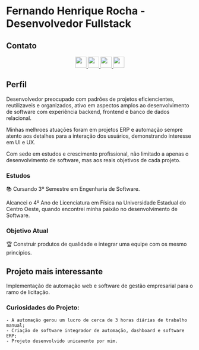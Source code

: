 # Fernando Henrique Rocha - Desenvolvedor Fullstack


[](https://badges.pufler.dev/visits/FernandoHRocha/FernandoHRocha)

## Contato

<div align=center>
    <a href="https://www.nandorocha.com.br" target="_blank">
        <img height=30em href="" src="https://img.shields.io/static/v1?label=Site&message=nandorocha&color=purple&style=for-the-badge" />
    </a>
    <a href="https://www.linkedin.com/in/fernandohrocha/" target="_blank">
        <img height=30em href="" src="https://img.shields.io/static/v1?label=LinkedIn&message=fernandohrocha&color=blue&style=for-the-badge" />
    </a>
    <a href="https://api.whatsapp.com/send/?phone=5542991446487&text=Ol%C3%A1%20Fernando,%20estive%20em%20seu%20GitHub" target="_blank">
        <img height=30em href="" src="https://img.shields.io/static/v1?label=WhatsApp&message=(42)99144-6487&color=green&style=for-the-badge" />
    </a>
    <a href="mailto:contato@nandorocha.com.br" target="_blank">
        <img height=30em href="" src="https://img.shields.io/static/v1?label=E-Mail&message=contato@nandorocha.com.br&color=red&style=for-the-badge" />
    </a>
</div>

## Perfil
Desenvolvedor preocupado com padrões de projetos eficiencientes, reutilizaveis e organizados, ativo em aspectos amplos ao desenvolvimento de software com experiência backend, frontend e banco de dados relacional.

Minhas melhroes atuações foram em projetos ERP e automação sempre atento aos detalhes para a interação dos usuários, demonstrando interesse em UI e UX.

Com sede em estudos e crescimento profissional, não limitado a apenas o desenvolvimento de software, mas aos reais objetivos de cada projeto.

### Estudos
📚 Cursando 3º Semestre em Engenharia de Software.

Alcancei o 4º Ano de Licenciatura em Física na Universidade Estadual do Centro Oeste, quando encontrei minha paixão no desenvolvimento de Software.

### Objetivo Atual
🏆 Construir produtos de qualidade e integrar uma equipe com os mesmo princípios.
## Projeto mais interessante
Implementação de automação web e software de gestão empresarial para o ramo de licitação.
###  Curiosidades do Projeto:
    - A automação gerou um lucro de cerca de 3 horas diárias de trabalho manual;
    - Criação de software integrador de automação, dashboard e software ERP;
    - Projeto desenvolvido unicamente por mim.
